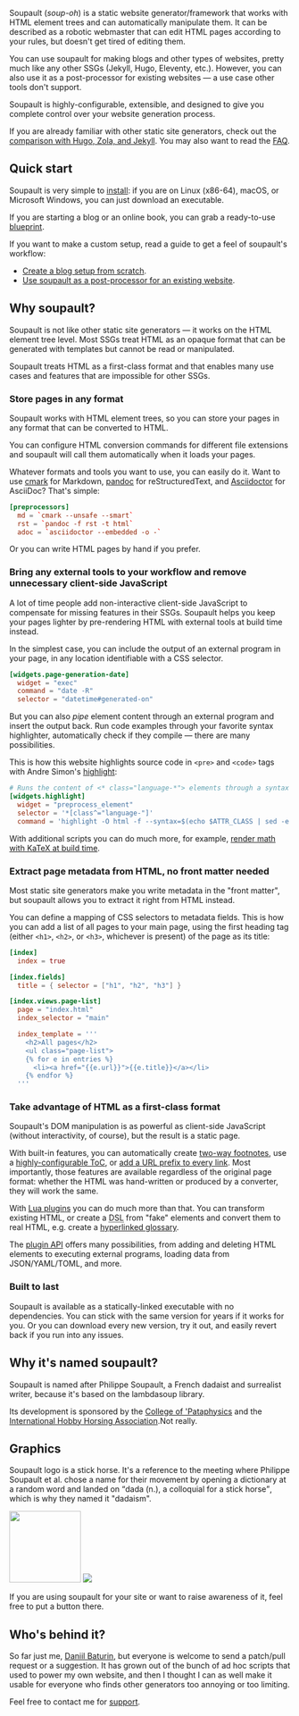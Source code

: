 Soupault (_soup-oh_) is a static website generator/framework that works with HTML element trees
and can automatically manipulate them. It can be described as a robotic webmaster
that can edit HTML pages according to your rules, but doesn't get tired of editing them.

You can use soupault for making blogs and other types of websites, pretty much like any other SSGs
(Jekyll, Hugo, Eleventy, etc.). However, you can also use it as a post-processor
for existing websites — a use case other tools don't support.

Soupault is highly-configurable, extensible, and designed to give you complete control
over your website generation process.

If you are already familiar with other static site generators, check out the
[comparison with Hugo, Zola, and Jekyll](/tips-and-tricks/comparison/).
You may also want to read the [FAQ](/tips-and-tricks/faq/).

<h2 id="quick-start">Quick start</h2>

Soupault is very simple to [install](/install/): if you are on Linux (x86-64), macOS, or Microsoft Windows,
you can just download an executable.

If you are starting a blog or an online book, you can grab a ready-to-use [blueprint](/blueprints/).

If you want to make a custom setup, read a guide to get a feel of soupault's workflow:

* [Create a blog setup from scratch](/tips-and-tricks/quickstart/).
* [Use soupault as a post-processor for an existing website](/tips-and-tricks/getting-started-html-processor/).

<h2 id="why-soupault">Why soupault?</h2>

Soupault is not like other static site generators — it works on the HTML element tree level.
Most SSGs treat HTML as an opaque format that can be generated with templates but cannot be read or manipulated.

Soupault treats HTML as a first-class format and that enables many use cases and features that are impossible for other SSGs.

### Store pages in any format

Soupault works with HTML element trees, so you can store your pages in any format
that can be converted to HTML.

You can configure HTML conversion commands for different file extensions and soupault will call them
automatically when it loads your pages.

Whatever formats and tools you want to use, you can easily do it. Want to use [cmark](https://github.com/commonmark/cmark) for Markdown,
[pandoc](https://pandoc.org) for reStructuredText, and [Asciidoctor](https://asciidoctor.org/) for AsciiDoc? That's simple:

```toml
[preprocessors]
  md = `cmark --unsafe --smart`
  rst = `pandoc -f rst -t html`
  adoc = `asciidoctor --embedded -o -`
```

Or you can write HTML pages by hand if you prefer.

### Bring any external tools to your workflow and remove unnecessary client-side JavaScript

A lot of time people add non-interactive client-side JavaScript to compensate for missing features
in their SSGs. Soupault helps you keep your pages lighter by pre-rendering HTML with external
tools at build time instead.

In the simplest case, you can include the output of an external program in your page,
in any location identifiable with a CSS selector.

```toml
[widgets.page-generation-date]
  widget = "exec"
  command = "date -R"
  selector = "datetime#generated-on"
```

But you can also _pipe_ element content through an external program and insert the output back.
Run code examples through your favorite syntax highlighter, automatically check if they compile — there are many possibilities.

This is how this website highlights source code in `<pre>` and `<code>` tags
with Andre Simon's [highlight](http://www.andre-simon.de/doku/highlight/en/highlight.php):

```toml
# Runs the content of <* class="language-*"> elements through a syntax highlighter
[widgets.highlight]
  widget = "preprocess_element"
  selector = '*[class^="language-"]'
  command = 'highlight -O html -f --syntax=$(echo $ATTR_CLASS | sed -e "s/language-//")'
```

With additional scripts you can do much more, for example, [render math with KaTeX at build time](/tips-and-tricks/static-rendering/#mathematics).

### Extract page metadata from HTML, no front matter needed

Most static site generators make you write metadata in the "front matter", but soupault allows you to extract
it right from HTML instead.

You can define a mapping of CSS selectors to metadata fields. This is how you can add a list of all pages to your
main page, using the first heading tag (either `<h1>`, `<h2>`, or `<h3>`, whichever is present) of the page as its title:

```toml
[index]
  index = true

[index.fields]
  title = { selector = ["h1", "h2", "h3"] }

[index.views.page-list]
  page = "index.html"
  index_selector = "main"

  index_template = '''
    <h2>All pages</h2>
    <ul class="page-list">
    {% for e in entries %}
      <li><a href="{{e.url}}">{{e.title}}</a></li> 
    {% endfor %}
  '''
```

### Take advantage of HTML as a first-class format

Soupault's DOM manipulation is as powerful as client-side JavaScript (without interactivity, of course),
but the result is a static page.

With built-in features, you can automatically create [two-way footnotes](/reference-manual/#footnotes-widget),
use a [highly-configurable ToC](/reference-manual/#toc-widget), or [add a URL prefix to every link](/reference-manual/#absolute-links).
Most importantly, those features are available regardless of the original page format: whether the HTML was hand-written
or produced by a converter, they will work the same.

With [Lua plugins](/plugins/) you can do much more than that. You can transform existing HTML,
or create a <abbr title="Domain-Specific Language">DSL</abbr> from "fake" elements and convert them to real HTML,
e.g. create a [hyperlinked glossary](/plugins/#hyperlinked-glossary).

The [plugin API](/reference-manual/#plugin-api) offers many possibilities, from adding and deleting HTML elements
to executing external programs, loading data from JSON/YAML/TOML, and more.

### Built to last

Soupault is available as a statically-linked executable with no dependencies. You can stick with the same version
for years if it works for you. Or you can download every new version, try it out, and easily revert back
if you run into any issues.

<h2 id="name">Why it's named soupault?</h2>

Soupault is named after <wikipedia>Philippe Soupault</wikipedia>, a French dadaist and surrealist writer,
because it's based on the <github project="aantron/lambdasoup">lambdasoup</github> library.

Its development is sponsored by the [College of 'Pataphysics](http://www.college-de-pataphysique.org/) and the
[International Hobby Horsing Association](https://en.wikipedia.org/wiki/Hobby_horsing).<fn id="sponsors">Not really.</fn>

<h2 id="graphics">Graphics</h2>

Soupault logo is a stick horse. It's a reference to the meeting where Philippe Soupault et al. chose a name for their movement by opening a dictionary
at a random word and landed on <q>dada (n.), a colloquial for a stick horse</q>, which is why they named it "dadaism".

<img src="/images/soupault_logo.svg" width="128" height="128"/>
<img src="/images/powered_by_soupault_88x31.png" />

If you are using soupault for your site or want to raise awareness of it, feel free to put a button there.

<h2 id="maintainer">Who's behind it?</h2>

So far just me, [Daniil Baturin](https://baturin.org), but everyone is welcome to send a patch/pull request or a suggestion.
It has grown out of the bunch of ad hoc scripts that used to power my own website, and then I thought I can as well make it usable
for everyone who finds other generators too annoying or too limiting.

Feel free to contact me for [support](/support/).

